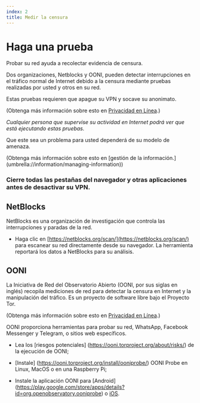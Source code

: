 ```yaml
---
index: 2
title: Medir la censura
---
```

# Haga una prueba

Probar su red ayuda a recolectar evidencia de censura.

Dos organizaciones, Netblocks y OONI, pueden detectar interrupciones en el tráfico normal de Internet debido a la censura mediante pruebas realizadas por usted y otros en su red.

Estas pruebas requieren que apague su VPN y socave su anonimato.

(Obtenga más información sobre esto en [Privacidad en Línea](umbrella://communications/online-privacy/advanced).)

_Cualquier persona que supervise su actividad en Internet podrá ver que está ejecutando estas pruebas._

Que este sea un problema para usted dependerá de su modelo de amenaza.

(Obtenga más información sobre esto en [gestión de la información.] (umbrella://information/managing-information))

### Cierre todas las pestañas del navegador y otras aplicaciones antes de desactivar su VPN.

## NetBlocks

NetBlocks es una organización de investigación que controla las interrupciones y paradas de la red.

*   Haga clic en [https://netblocks.org/scan/](https://netblocks.org/scan/) para escanear su red directamente desde su navegador. La herramienta reportará los datos a NetBlocks para su análisis.

## OONI

La Iniciativa de Red del Observatorio Abierto (OONI, por sus siglas en inglés) recopila mediciones de red para detectar la censura en Internet y la manipulación del tráfico. Es un proyecto de software libre bajo el Proyecto Tor.

(Obtenga más información sobre esto en [Privacidad en Línea](umbrella://communications/online-privacy/advanced).)

OONI proporciona herramientas para probar su red, WhatsApp, Facebook Messenger y Telegram, o sitios web específicos.

*   Lea los [riesgos potenciales] (https://ooni.torproject.org/about/risks/) de la ejecución de OONI;

*   [Instale] (https://ooni.torproject.org/install/ooniprobe/) OONI Probe en Linux, MacOS o en una Raspberry Pi;

*   Instale la aplicación OONI para [Android] (https://play.google.com/store/apps/details?id=org.openobservatory.ooniprobe) o [iOS](https://itunes.apple.com/us/app/id1199566366).